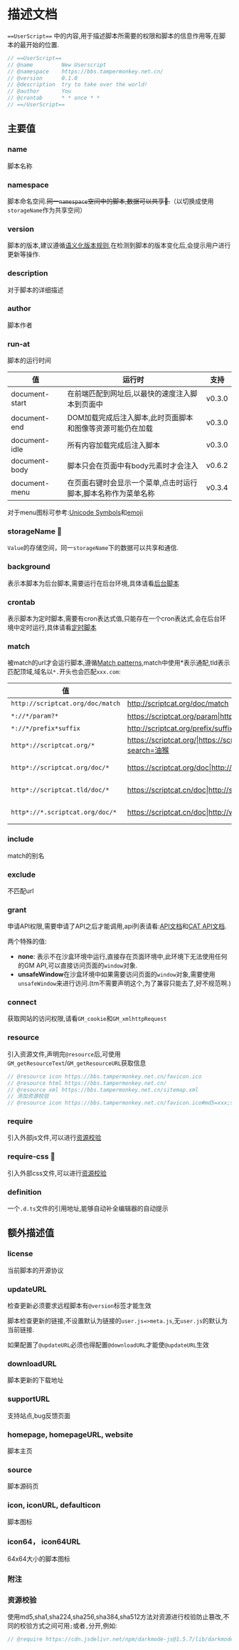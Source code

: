 # 描述文档

`==UserScript==` 中的内容,用于描述脚本所需要的权限和脚本的信息作用等,在脚本的最开始的位置.

```js
// ==UserScript==
// @name         New Userscript
// @namespace    https://bbs.tampermonkey.net.cn/
// @version      0.1.0
// @description  try to take over the world!
// @author       You
// @crontab      * * once * *
// ==/UserScript==
```


## 主要值

### name

脚本名称

### namespace

脚本命名空间.~~同一`namespace`空间中的脚本,数据可以共享🧪.~~（以切换成使用`storageName`作为共享空间）

### version

脚本的版本,建议遵循[语义化版本规则](https://semver.org/lang/zh-CN/),在检测到脚本的版本变化后,会提示用户进行更新等操作.

### description

对于脚本的详细描述

### author

脚本作者

### run-at

脚本的运行时间

| 值             | 运行时                                                       | 支持   |
| -------------- | ------------------------------------------------------------ | ------ |
| document-start | 在前端匹配到网址后,以最快的速度注入脚本到页面中              | v0.3.0 |
| document-end   | DOM加载完成后注入脚本,此时页面脚本和图像等资源可能仍在加载   | v0.3.0 |
| document-idle  | 所有内容加载完成后注入脚本                                   | v0.3.0 |
| document-body  | 脚本只会在页面中有body元素时才会注入                         | v0.6.2 |
| document-menu  | 在页面右键时会显示一个菜单,点击时运行脚本,脚本名称作为菜单名称 | v0.3.4 |

对于menu图标可参考:[Unicode Symbols](https://unicode-table.com/en/)和[emoji](https://www.emojiall.com/zh-hans)

### storageName 🧪

`Value`的存储空间，同一`storageName`下的数据可以共享和通信.

### background

表示本脚本为后台脚本,需要运行在后台环境,具体请看[后台脚本](background.md)

### crontab

表示脚本为定时脚本,需要有cron表达式值,只能存在一个cron表达式,会在后台环境中定时运行,具体请看[定时脚本](cron.md)

### match

被match的url才会运行脚本,遵循[Match patterns](https://developer.chrome.com/docs/extensions/mv3/match_patterns/),match中使用*表示通配,tld表示匹配顶域,域名以`*.`开头也会匹配`xxx.com`:

| 值                               | 正确案例                                                     | 错误案例                               |
| -------------------------------- | ------------------------------------------------------------ | -------------------------------------- |
| `http://scriptcat.org/doc/match` | http://scriptcat.org/doc/match                               | http://scriptcat.org/doc/runAt         |
| `*://*/param?*`                  | https://scriptcat.org/param\|http://scriptcat.org/param?search=油猴 | https://scriptcat.org/test/param       |
| `*://*/prefix*suffix`            | http://scriptcat.org/prefix/suffix\|http://scriptcat.org/prefix/mid/suffix\|http://scriptcat.org/prefixsuffix | http://scriptcat.org/prefix/suffix/end |
| `http*://scriptcat.org/*`        | https://scriptcat.org/\|https://scriptcat.org/doc\|http://scriptcat.org/doc/match\|http://scriptcat.org/param?search=油猴 | https://doc.scriptcat.org/             |
| `http*://scriptcat.org/doc/*`    | https://scriptcat.org/doc\|http://scriptcat.org/doc/match    | http://scriptcat.org/param?search=油猴 |
| `http*://scriptcat.tld/doc/*`    | https://scriptcat.cn/doc\|http://scriptcat.net.cn/doc/match    | http://google.com/param?search=油猴 |
| `http*://*.scriptcat.org/doc/*`    | https://scriptcat.cn/doc\|http://www.scriptcat.net.cn/doc/match    | http://google.com/param?search=油猴 |

### include

match的别名

### exclude

不匹配url

### grant

申请API权限,需要申请了API之后才能调用,api列表请看:[API文档](./api.md)和[CAT API文档](cat-api.md).

两个特殊的值:

* **none**: 表示不在沙盒环境中运行,直接存在页面环境中,此环境下无法使用任何的GM API,可以直接访问页面的`window`对象.
* **unsafeWindow**在沙盒环境中如果需要访问页面的`window`对象,需要使用`unsafeWindow`来进行访问.(tm不需要声明这个,为了兼容只能去了,好不规范啊.)


### connect
获取网站的访问权限,请看`GM_cookie`和`GM_xmlhttpRequest`

### resource 

引入资源文件,声明完`@resource`后,可使用`GM_getResourceText`/`GM_getResourceURL`获取信息

```js
// @resource icon https://bbs.tampermonkey.net.cn/favicon.ico
// @resource html https://bbs.tampermonkey.net.cn/
// @resource xml https://bbs.tampermonkey.net.cn/sitemap.xml
// 添加资源校验
// @resource icon https://bbs.tampermonkey.net.cn/favicon.ico#md5=xxx;sha256=xxx
```

### require

引入外部js文件,可以进行[资源校验](#资源校验)

### require-css 🧪

引入外部css文件,可以进行[资源校验](#资源校验)

### definition

一个`.d.ts`文件的引用地址,能够自动补全编辑器的自动提示



## 额外描述值

### license

当前脚本的开源协议

### updateURL

检查更新必须要求远程脚本有`@version`标签才能生效

脚本检查更新的链接,不设置默认为链接的`user.js=>meta.js`,无`user.js`的默认为当前链接.

如果配置了`@updateURL`必须也得配置`@downloadURL`才能使`@updateURL`生效

### downloadURL

脚本更新的下载地址

### supportURL

支持站点,bug反馈页面

### homepage, homepageURL, website

脚本主页

### source

脚本源码页

### icon, iconURL, defaulticon

脚本图标

### icon64， icon64URL

64x64大小的脚本图标


### 附注

### 资源校验

使用md5,sha1,sha224,sha256,sha384,sha512方法对资源进行校验防止篡改,不同的校验方式之间可用`;`或者`,`分开,例如:

```js
// @require https://cdn.jsdelivr.net/npm/darkmode-js@1.5.7/lib/darkmode-js.min.js#md5=d55836f30c097da753179f82fa6f108f;sha256=a476ab8560837a51938aa6e1720c8be87c2862b6221690e9de7ffac113811a90
```



